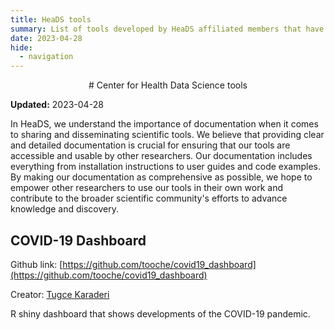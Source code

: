 ```yaml
---
title: HeaDS tools
summary: List of tools developed by HeaDS affiliated members that have a Github repo
date: 2023-04-28
hide:
  - navigation
---
```


<!--
# Put above to hide navigation (left), toc (right) or footer (bottom)

hide:
  - navigation 
  - toc
  - footer 

# You should hide the navigation if there are no subsections
# You should hide the Table of Contents if there are no important titles
-->

<center>
# Center for Health Data Science tools
</center>

**Updated:** 2023-04-28

In HeaDS, we understand the importance of documentation when it comes to sharing and disseminating scientific tools. We believe that providing clear and detailed documentation is crucial for ensuring that our tools are accessible and usable by other researchers. Our documentation includes everything from installation instructions to user guides and code examples. By making our documentation as comprehensive as possible, we hope to empower other researchers to use our tools in their own work and contribute to the broader scientific community's efforts to advance knowledge and discovery.

## COVID-19 Dashboard

Github link: [https://github.com/tooche/covid19_dashboard](https://github.com/tooche/covid19_dashboard)

Creator: [Tugce Karaderi](https://github.com/tooche)

R shiny dashboard that shows developments of the COVID-19 pandemic.